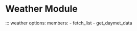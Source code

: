 # Weather Module

::: weather
    options:
        members:
        - fetch_list
        - get_daymet_data
